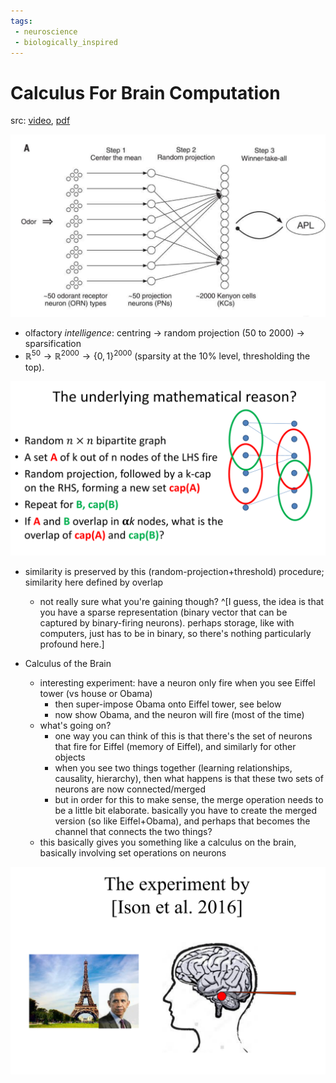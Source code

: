 ```yaml
---
tags:
 - neuroscience
 - biologically_inspired
---
```


# Calculus For Brain Computation

src: [video](https://www.youtube.com/watch?v=_sOgIwyjrOA&feature=youtu.be), [pdf](https://simons.berkeley.edu/sites/default/files/docs/14061/rpassemblies.pdf)

![How fruit flies remember smells](img/flies_smell.png)

 - olfactory *intelligence*: centring -> random projection (50 to 2000) -> sparsification
 - $\mathbb{R}^{50} \to \mathbb{R}^{2000} \to \{0,1\}^{2000}$ (sparsity at the 10% level, thresholding the top).

![Random projection preserves similarity.](img/flies_project.png)

 - similarity is preserved by this (random-projection+threshold) procedure; similarity here defined by overlap
   + not really sure what you're gaining though? ^[I guess, the idea is that you have a sparse representation (binary vector that can be captured by binary-firing neurons). perhaps storage, like with computers, just has to be in binary, so there's nothing particularly profound here.]

 - Calculus of the Brain
   + interesting experiment: have a neuron only fire when you see Eiffel tower (vs house or Obama)
     * then super-impose Obama onto Eiffel tower, see below
     * now show Obama, and the neuron will fire (most of the time)
   + what's going on?
     * one way you can think of this is that there's the set of neurons that fire for Eiffel (memory of Eiffel), and similarly for other objects
     * when you see two things together (learning relationships, causality, hierarchy), then what happens is that these two sets of neurons are now connected/merged
     * but in order for this to make sense, the merge operation needs to be a little bit elaborate. basically you have to create the merged version (so like Eiffel+Obama), and perhaps that becomes the channel that connects the two things?
   + this basically gives you something like a calculus on the brain, basically involving set operations on neurons

![Ison et al. 2016 Experiment](img/obamatowerexperiment.png)